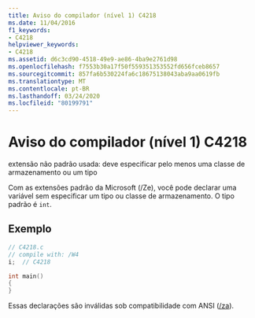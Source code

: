 ```yaml
---
title: Aviso do compilador (nível 1) C4218
ms.date: 11/04/2016
f1_keywords:
- C4218
helpviewer_keywords:
- C4218
ms.assetid: d6c3cd90-4518-49e9-ae86-4ba9e2761d98
ms.openlocfilehash: f7553b30a17f50f559351353552fd656fceb8657
ms.sourcegitcommit: 857fa6b530224fa6c18675138043aba9aa0619fb
ms.translationtype: MT
ms.contentlocale: pt-BR
ms.lasthandoff: 03/24/2020
ms.locfileid: "80199791"
---
```

# <a name="compiler-warning-level-1-c4218"></a>Aviso do compilador (nível 1) C4218

extensão não padrão usada: deve especificar pelo menos uma classe de armazenamento ou um tipo

Com as extensões padrão da Microsoft (/Ze), você pode declarar uma variável sem especificar um tipo ou classe de armazenamento. O tipo padrão é `int`.

## <a name="example"></a>Exemplo

```cpp
// C4218.c
// compile with: /W4
i;  // C4218

int main()
{
}
```

Essas declarações são inválidas sob compatibilidade com ANSI ([/za](../../build/reference/za-ze-disable-language-extensions.md)).
